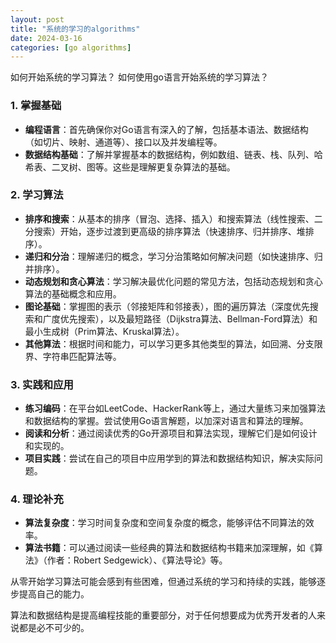 ```yaml
---
layout: post
title: "系统的学习的algorithms"
date: 2024-03-16
categories: [go algorithms]
---
```

如何开始系统的学习算法？
如何使用go语言开始系统的学习算法？

### 1. 掌握基础
- **编程语言**：首先确保你对Go语言有深入的了解，包括基本语法、数据结构（如切片、映射、通道等）、接口以及并发编程等。
- **数据结构基础**：了解并掌握基本的数据结构，例如数组、链表、栈、队列、哈希表、二叉树、图等。这些是理解更复杂算法的基础。

### 2. 学习算法
- **排序和搜索**：从基本的排序（冒泡、选择、插入）和搜索算法（线性搜索、二分搜索）开始，逐步过渡到更高级的排序算法（快速排序、归并排序、堆排序）。
- **递归和分治**：理解递归的概念，学习分治策略如何解决问题（如快速排序、归并排序）。
- **动态规划和贪心算法**：学习解决最优化问题的常见方法，包括动态规划和贪心算法的基础概念和应用。
- **图论基础**：掌握图的表示（邻接矩阵和邻接表），图的遍历算法（深度优先搜索和广度优先搜索），以及最短路径（Dijkstra算法、Bellman-Ford算法）和最小生成树（Prim算法、Kruskal算法）。
- **其他算法**：根据时间和能力，可以学习更多其他类型的算法，如回溯、分支限界、字符串匹配算法等。

### 3. 实践和应用
- **练习编码**：在平台如LeetCode、HackerRank等上，通过大量练习来加强算法和数据结构的掌握。尝试使用Go语言解题，以加深对语言和算法的理解。
- **阅读和分析**：通过阅读优秀的Go开源项目和算法实现，理解它们是如何设计和实现的。
- **项目实践**：尝试在自己的项目中应用学到的算法和数据结构知识，解决实际问题。

### 4. 理论补充
- **算法复杂度**：学习时间复杂度和空间复杂度的概念，能够评估不同算法的效率。
- **算法书籍**：可以通过阅读一些经典的算法和数据结构书籍来加深理解，如《算法》（作者：Robert Sedgewick）、《算法导论》等。


从零开始学习算法可能会感到有些困难，但通过系统的学习和持续的实践，能够逐步提高自己的能力。

算法和数据结构是提高编程技能的重要部分，对于任何想要成为优秀开发者的人来说都是必不可少的。

